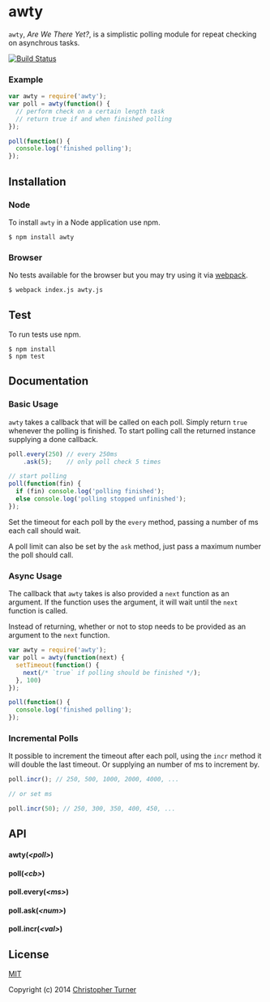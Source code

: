 # awty

`awty`, *Are We There Yet?*, is a simplistic polling module for repeat checking on asynchrous tasks.

[![Build Status](https://travis-ci.org/tur-nr/node-awty.svg?branch=master)](https://travis-ci.org/tur-nr/node-awty)

### Example

```js
var awty = require('awty');
var poll = awty(function() {
  // perform check on a certain length task
  // return true if and when finished polling
});

poll(function() {
  console.log('finished polling');
});
```

## Installation

### Node

To install `awty` in a Node application use npm.

```
$ npm install awty
```

### Browser

No tests available for the browser but you may try using it via [webpack](https://github.com/webpack/webpack).

```
$ webpack index.js awty.js
```

## Test

To run tests use npm.

```
$ npm install
$ npm test
```

## Documentation

### Basic Usage

`awty` takes a callback that will be called on each poll. Simply return `true` whenever the polling is finished. To start polling call the returned instance supplying a done callback.

```js
poll.every(250) // every 250ms
    .ask(5);    // only poll check 5 times

// start polling
poll(function(fin) {
  if (fin) console.log('polling finished');
  else console.log('polling stopped unfinished');
});
```

Set the timeout for each poll by the `every` method, passing a number of ms each call should wait.

A poll limit can also be set by the `ask` method, just pass a maximum number the poll should call.

### Async Usage

The callback that `awty` takes is also provided a `next` function as an argument. If the function uses the argument, it will wait until the `next` function is called.

Instead of returning, whether or not to stop needs to be provided as an argument to the `next` function.

```js
var awty = require('awty');
var poll = awty(function(next) {
  setTimeout(function() {
    next(/* `true` if polling should be finished */);
  }, 100)
});

poll(function() {
  console.log('finished polling');
});
```

### Incremental Polls

It possible to increment the timeout after each poll, using the `incr` method it will double the last timeout. Or supplying an number of ms to increment by.

```js
poll.incr(); // 250, 500, 1000, 2000, 4000, ...

// or set ms

poll.incr(50); // 250, 300, 350, 400, 450, ...
```

## API

#### awty(*&lt;poll&gt;*)
#### poll(*&lt;cb&gt;*)
#### poll.every(*&lt;ms&gt;*)
#### poll.ask(*&lt;num&gt;*)
#### poll.incr(*&lt;val&gt;*)

## License

[MIT](LICENSE)

Copyright (c) 2014 [Christopher Turner](https://github.com/tur-nr)
